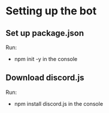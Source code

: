 # Setting up the bot

## Set up package.json

Run:

- npm init -y
in the console

## Download discord.js

Run:

- npm install discord.js
in the console
